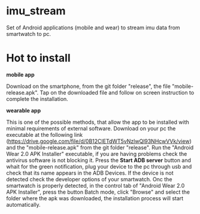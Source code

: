 # imu_stream
Set of Android applications (mobile and wear) to stream imu data from smartwatch to pc.
# Hot to install
**mobile app** 

Download on the smartphone, from the git folder "release", the file "mobile-release.apk". Tap on the downloaded file and follow on screen instruction to complete the installation.

**wearable app**

This is one of the possible methods, that allow the app to be installed with minimal requirements of external software. Download on your pc the executable at the following link (https://drive.google.com/file/d/0B12CIETdWT5vNzlwQl93NHcwVVk/view) and the "mobile-release.apk" from the git folder "release". Run the "Android Wear 2.0 APK Installer" executable,  if you are having problems check the antivirus software is not blocking it. Press the **Start ADB server** button and whait for the green notification, plug your device to the pc through usb and check that its name appears in the ADB Devices. If the device is not detected check the developer options of your smartwatch. Onc the smartwatch is properly detected, in the control tab of "Android Wear 2.0 APK Installer", press the button Batch mode, click "Browse" and select the folder where the apk was downloaded, the installation process will start automatically.
